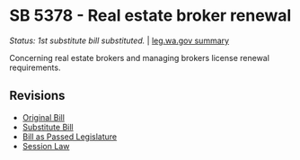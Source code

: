 # SB 5378 - Real estate broker renewal
*Status: 1st substitute bill substituted.* | [leg.wa.gov summary](https://app.leg.wa.gov/billsummary?BillNumber=5378&Year=2021)

Concerning real estate brokers and managing brokers license renewal requirements.

## Revisions
* [Original Bill](1/)
* [Substitute Bill](S/)
* [Bill as Passed Legislature](S.PL/)
* [Session Law](S.SL/)